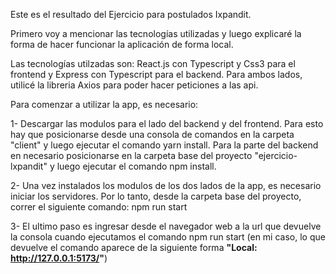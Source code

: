 Este es el resultado del Ejercicio para postulados Ixpandit.

Primero voy a mencionar las tecnologías utilizadas y luego explicaré la forma de hacer funcionar la aplicación de forma local.

Las tecnologías utilzadas son: React.js con Typescript y Css3 para el frontend y Express con Typescript para el backend. Para ambos lados, utilicé la libreria Axios para poder hacer peticiones a las api.

Para comenzar a utilizar la app, es necesario:

1- Descargar las modulos para el lado del backend y del frontend. Para esto hay que posicionarse desde una consola de comandos en la carpeta "client" y luego ejecutar el comando yarn install. Para la parte del backend en necesario posicionarse en la carpeta base del proyecto "ejercicio-lxpandit" y luego ejecutar el comando npm install.

2- Una vez instalados los modulos de los dos lados de la app, es necesario iniciar los servidores. Por lo tanto, desde la carpeta base del proyecto, correr el siguiente comando: npm run start

3- El ultimo paso es ingresar desde el navegador web a la url que devuelve la consola cuando ejecutamos el comando npm run start (en mi caso, lo que devuelve el comando aparece de la siguiente forma **"Local: http://127.0.0.1:5173/"**)
